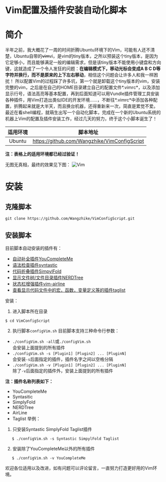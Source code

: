 # Vim配置及插件安装自动化脚本

# 简介
半年之前，我大概花了一周的时间折腾Ubuntu环境下的Vim，可能有人还不清楚，Ubuntu自带的~~vim~~vi，是vim的tiny版本，之所以预装这个tiny版本，是因为它足够小，而且能够满足一般的编辑需求，但是该tiny版本不能使用小键盘和方向键，这就造成了一个令人发狂的问题：**在编辑模式下，移动光标会变成A B C D等字符并换行，而不是原来的上下左右移动**，相信这个问题会让许多人和我一样困扰！
所以配置Vim的过程踩了许多坑，第一个就是卸载这个tiny版本的vim，安装完整的vim，之后是在自己的HOME目录建立自己的配置文件*.vimrc*，以及添加显示行号，语法高亮等基本配置，再到后面知道可以用Vundle插件管理工具安装各种插件，用Vim打造出类似IDE的开发环境......，不断往*.vimrc*中添加各种配置，折腾起来就是大半天，而且换台机器，还得重新来一次，简直是累觉不爱。
最近在看shell编程，就萌生出写一个自动化脚本，完成在一个新的Ubuntu系统的机器上Vim的配置及插件安装工作，经过几天的努力，终于这个小脚本诞生了！


|	适用环境	|	脚本地址	|
|	:------:	|	:------:	|
| Ubuntu		|	https://github.com/Wangzhike/VimConfigScript			|

**注：表格上的适用环境都已经过验证！**

无图无真相，最终的效果见下图：
![Vim](https://github.com/Wangzhike/VimConfigScript/raw/master/Ubuntu%20Vim.png)

# 安装
## 克隆脚本
```shell
git clone https://github.com/Wangzhike/VimConfigScript.git
```
## 安装脚本
目前脚本自动安装的插件有：
- [自动补全插件YouCompleteMe](https://github.com/Valloric/YouCompleteMe)
- [语法检查插件syntastic](https://github.com/vim-syntastic/syntastic)
- [代码折叠插件SimpylFold](https://github.com/tmhedberg/SimpylFold)
- [显示文件树/文件目录插件NERDTree](https://github.com/scrooloose/nerdtree)
- [状态栏增强插件vim-airline](https://github.com/vim-airline/vim-airline)
- [查看显示代码文件中的宏，函数，变量定义等的插件taglist](http://www.vim.org/scripts/script.php?script_id=273)

安装：
1. 进入脚本所在目录
```shell
$ cd VimConfigScript
```
2. 执行脚本`configVim.sh`
目前脚本支持三种命令行参数：
 - `./configVim.sh -all`或`./configVim.sh`    
 会安装上面提到的所有插件
 - `./configVim.sh -s [Plugin1] [Plugin2] ... [PluginN]`    
 会安装`-s`后面指定的插件，插件名字之间以空格分隔
 - `./configVim.sh -v [Plugin1] [Plugin2] ... [PluginN]`    
 除了`-v`后面指定的插件外，安装上面提到的所有插件  
 
 **注：插件名称列表如下：**
  - YouCompleteMe
  - Syntasitic
  - SimplyFold
  - NERDTree
  - AirLine
  - Taglist
举例：
 1. 只安装Syntastic SimplyFold Taglist插件
 ```shell
	$ ./configVim.sh -s Syntastic SimpylFold Taglist
 ```
 2. 安装除了YouCompleteMe以外的所有插件
 ```shell
	$ ./configVim.sh -v YouCompleteMe
 ```

欢迎各位适用以及改进，如有问题可以评论留言，一直努力打造更好用的Vim环境。
